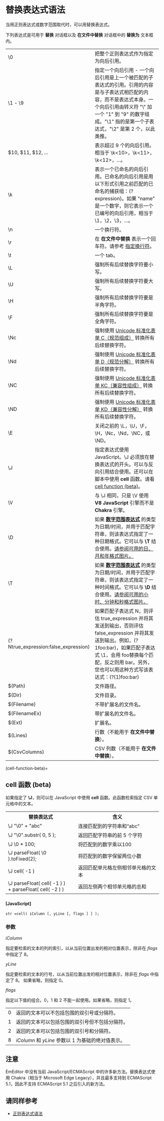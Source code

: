 # 替换表达式语法

当用正则表达式或数字范围取代时，可以用替换表达式。

下列表达式是可用于 **替换** 对话框以及 **在文件中替换** 对话框中的 **替换为** 文本框内。

| | |
| --- | --- |
| \\0 | 把整个正则表达式作为指定为向后引用。 |
| \\1 - \\9 | 指定一个向后引用 \- 一个向后引用是上一个被匹配的子表达式的引用。引用的内容是与子表达式相匹配的内容，而不是表达式本身。一个向后引用由转义符 "\\" 加一个 "1" 到 "9" 的数字组成。"\\1" 指的是第一个子表达式，"\\2" 是第 2 个，以此类推。 |
| $10, $11, $12, ... | 表示超过 9 个的向后引用。相当于 \\k<10>，\\k<11>，\\k<12>，...。 |
| \\k<name> | 表示一个已命名的向后引用。已命名的向后引用是用以下形式引用之前匹配的已命名的捕获组：(?<name>expression)。如果 "name" 是一个数字，则它表示一个已编号的向后引用，相当于 \\1，\\2，\\3，...。 |
| \\n | 一个换行符。 |
| \\r | 在 **在文件中替换** 表示一个回车符。请参考 [指定换行符](search_nl)。 |
| \\t | 一个 tab。 |
| \\L | 强制所有后续替换字符要小写。 |
| \\U | 强制所有后续替换字符要大写。 |
| \\H | 强制所有后续替换字符要是半角字符。 |
| \\F | 强制所有后续替换字符要是全角字符。 |
| \\Nc | 强制使用 [Unicode 标准化表单 C（规范组成）](../../cmd/convert/unicode_norm_fc) 转换所有后续替换字符。 |
| \\Nd | 强制使用 [Unicode 标准化表单 D（规范分解）](../../cmd/convert/unicode_norm_fd) 转换所有后续替换字符。 |
| \\NC | 强制使用 [Unicode 标准化表单 KC（兼容性组成）](../../cmd/convert/unicode_norm_fkc) 转换所有后续替换字符。 |
| \\ND | 强制使用 [Unicode 标准化表单 KD（兼容性分解）](../../cmd/convert/unicode_norm_fkd) 转换所有后续替换字符。 |
| \\E | 关闭之前的 \\L，\\U，\\F，\\H，\\Nc，\\Nd，\\NC，或 \\ND。 |
| \\J | 指定表达式使用 JavaScript。\\J 必须放在替换表达式的开头。可以与反向引用结合使用。还可以在脚本中使用 **cell** 函数。请看 [cell function (beta)](#cell-function-beta)。
| \\V | 与 \\J 相同，只是 \\V 使用 **V8 JavaScript** 引擎而不是 **Chakra** 引擎。 |
| \\D | 如果 [**数字范围表达式**](number_range_syntax) 的类型为日期/时间，并用于匹配字符串，则该表达式指定了一种日期格式。它可以与 **\\T** 结合使用。[请参阅可用的日、月和年格式图片。](https://docs.microsoft.com/zh-cn/windows/win32/intl/day--month--year--and-era-format-pictures)
| \\T | 如果 [**数字范围表达式**](number_range_syntax) 的类型为日期/时间，并用于匹配字符串，则该表达式指定了一种时间格式。它可以与 **\\D** 结合使用。[请参阅可用的小时、分钟和秒格式图片。](https://docs.microsoft.com/zh-cn/windows/win32/intl/hour--minute--and-second-format-pictures)
| (?Ntrue\_expression:false\_expression) | 如果匹配子表达式 N，则评估 true\_expression 并将其发送到输出，否则评估 false\_expression 并将其发送到输出。例如，(?1foo:bar)，如果匹配子表达式 \\1，会用 foo替换每个匹配，反之则用 bar。另外，您也可以用这种方式写该表达式：(?{1}foo:bar) |
| $(Path) | 文件路径。 |
| $(Dir) | 文件目录。 |
| $(Filename) | 不带扩展名的文件名。 |
| $(FilenameEx) | 带扩展名的文件名。 |
| $(Ext) | 扩展名。 |
| $(Lines) | 行数（不能用于 **在文件中替换**）。 |
| $(CsvColumns) | CSV 列数（不能用于 **在文件中替换**）。 |

(cell-function-beta)=
## cell 函数 (beta)

如果指定了 **\\J**，则可以在 JavaScript 中使用 **cell** 函数。此函数检索指定 CSV 单元格中的文本。

<table><tbody><tr><th>替换表达式</th><th>含义</th></tr><tr><td>\J &quot;\0&quot; + &quot;abc&quot;</td><td>连接匹配到的字符串和“abc”</td></tr><tr><td>\J &quot;\0&quot;.substr( 0, 5 );</td><td>返回匹配字符串的前 5 个字符</td></tr><tr><td>\J \0 * 100;</td><td>将匹配到的数字乘以100</td></tr><tr><td>\J parseFloat( \0 ).toFixed(2);</td><td>将匹配到的数字保留两位小数</td></tr><tr><td>\J cell( -1 )</td><td>返回匹配单元格左侧相邻单元格的文本</td></tr><tr><td>\J parseFloat( cell( -1 ) ) <br>+ parseFloat( cell( -2 ) ) </td><td>返回左侧两个相邻单元格的总和</td></tr></tbody></table>

### 

#### \[JavaScript\]

```
str =cell( iColumn [, yLine [, flags ] ] );
```

### 参数

_iColumn_

指定要检索的文本的列的索引，以从当前位置出发的相对位置表示，除非在 _flags_ 中指定了 8。

_yLine_

指定要检索的文本的行号，以从当前位置出发的相对位置表示，除非在 _flags_ 中指定了 8。 如果省略，则指定 0。

_flags_

指定以下值的组合。0，1 和 2 不能一起使用。如果省略，则指定 1。

|     |     |
| --- | --- |
| 0 | 返回的文本可以不包括包围的双引号或分隔符。 |
| 1 | 返回的文本可以包括包围的双引号但不包括分隔符。 |
| 2 | 返回的文本可以包括包围的双引号和分隔符。 |
| 8 | _iColumn_ 和 _yLine_ 参数以 1 为基础的绝对值表示。 |

## 注意

EmEditor 中没有当前 JavaScript/ECMAScript 中的许多新方法。替换表达式使用 Chakra（相当于 Microsoft Edge Legacy），并且最多支持到 ECMAScript 5.1，因此不支持 ECMAScript 5.1 之后引入的新方法。

## 请同样参考

- [正则表达式语法](search_regexp_syntax)
